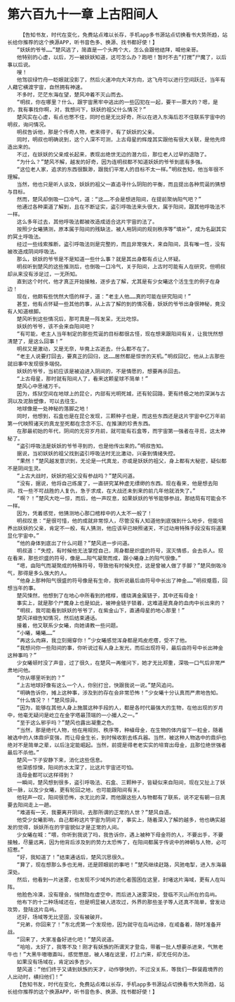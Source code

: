 # 第六百九十一章 上古阳间人
        【告知书友，时代在变化，免费站点难以长存，手机app多书源站点切换看书大势所趋，站长给你推荐的这个换源APP，听书音色多、换源、找书都好使！】
       “妖妖的爷爷……”楚风逃了，简直是一个头两个大，怎么会跟他结拜，喊他亲哥。
       他特别的心虚，以后，万一被妖妖知道，这可怎么办？跑吧！暂时不去“打搅”尸魔了，以后事以后说。
       嗖！
       他驾驭绿竹舟一眨眼就没影了，然后火速冲向大洋方向，这飞舟可以进行空间跃迁，当年有人藉它横渡宇宙，自然拥有神速。
       不多时，茫茫东海在望，楚风冲着不灭山而去。
       “明叔，你在哪里？什么，跟宇宙黑牢中逃出的一些囚犯在一起，要干一票大的？嗯，是的，我有事找你啊，对，我想问下，妖妖的祖父什么情况？”
       楚风实在心虚，有点也憋不住，同时也是无比好奇，所以在进入东海后忍不住联系宇宙中的明叔，询问情况。
       明叔告诉他，那是个传奇人物，老来得子，有了妖妖的父亲。
       同时，明叔也明确说到，这个人深不可测，上古母星的辉煌其实跟他有很大关联，是他先缔造出来的。
       不过，在妖妖的父亲成长起来，表现出绝世无边的潜力后，那位老人过早的退隐了。
       “为什么？”楚风不解，越发的好奇，因为连明叔都不知道妖妖的爷爷到底有多强。
       “这位老人家，追求的东西很飘渺，跟我们平常人的目标不太一样。”明叔告知，他当年很不理解。
       当然，他也只是听人谈及，妖妖的祖父一直追寻什么阴阳的平衡，而且提出各种荒诞的猜想与目标。
       然而，楚风却倒吸一口冷气，道：“这……不会是想进阳间，在提前聚纳阳气吧？”
       他通过各种渠道了解到，且在不断证实，盗引呼吸法来头很大，属于阳间，跟其他呼吸法不一样。
       这么多年过去，其他呼吸法都被改造成适合这片宇宙的法了。
       按照少女曦猜测，原本属于阳间的残缺法，被人用阴间的规则秩序等“填补”，成为名副其实的冥土呼吸法。
       经过一些线索推断，盗引呼吸法则是完整的，而且非常强大，来自阳间，具有唯一性，没有被改造成阴间呼吸法。
       那么，妖妖的爷爷是不是知道一些什么事？就是其出身都有点让人怀疑。
       明叔听到楚风的这些推测后，也倒吸一口冷气，关于阳间，上古时可能有人在研究，但明叔却从来没有涉足过，一无所知。
       直到这个时代，他才真正开始接触，逐步去了解，尤其是有少女曦这个活生生的例子在身边！
       现在，他颇有些恍然大悟的样子，道：“老主人他……真的可能在研究阳间！”
       甚至，他有点怀疑一些其他的事，从上古了解的到的情况看，妖妖的爷爷出身很神秘，竟没有人知道根脚。
       楚风听到这些情况后，那可真是一阵发呆，无比吃惊。
       妖妖的爷爷，该不会来自阳间吧？
       “有可能，老主人当年制定的那些荒诞的目标都很古怪，现在想来跟阳间有关，让我恍然想清楚了，是这么回事！”
       明叔又是激动，又是无奈，毕竟上古逝去，什么都不在了。
       “老主人说要打回去，要真正的回归，这……居然都是惊世的天机。”明叔回忆，他从上古那些就旧事中发现很多端倪。
       妖妖的爷爷，当初应该是被迫进入阴间的，不是情愿的，想要再杀回去。
       “上古母星，那时就有阳间人了，看来这颗星球不简单！”
       楚风心中思绪万千。
       因为，炼狱空间在地球上的昆仑，内部有光明死城，还有轮回路，更有终极之地的深渊与古洞以及泥胎塑像，可以去往生。
       地球像是一处神秘的落脚之地！
       同时，他想到，石盒也是在昆仑发现，三颗种子也是，而这些东西还是这片宇宙中亿万年前第一代映照诸天的真龙至死都在念念不忘、在推演的珍贵东西。
       在那最初始的年代，阴间的无穷岁月前，就可能有石盒等，而宇宙第一强者在寻觅，这太神秘了。
       “盗引呼吸法是妖妖的爷爷寻到的，也是他传出来的。”明叔告知。
       据说，当初妖妖的祖父找到盗引呼吸法时无比激动，兴奋到情绪失控。
       “果然！”楚风越发意识到，无论是一代真龙，亦或是妖妖的祖父，身上都有大秘密，疑似都不是阴间生灵。
       “上古大战时，妖妖的祖父没有参战吗？”楚风问道。
       “没有，据说，他将自己练废了，一直研究某种虚无缥缈的东西。现在看来，他是想去阳间，找一些不可战胜的人复仇，急于求成，在大战还未到来的前几年他就消失了。”
       “啊？！”楚风大吃一惊，而后，他一声叹息，如果妖妖的爷爷能够参战，那结局有可能会不一样。
       因为，凭着感觉，他猜测地心那口棺椁中的人太不一般了！
       明叔叹息：“是很可惜，他的成就非常惊人，尽管没有人知道他到底强到什么地步，但能培养出妖妖的父亲，肯定不一般，有人猜测，他应该早已映照诸天，不过动用特殊手段没有将道果显化宇宙中。”
       “他的身体到底出了什么问题？”楚风进一步问道。
       明叔道：“失控，有时候他无法掌控自己，周身都是炽盛的符号，泯灭情感，会去杀人。现在看来，那些炽盛的符号，像是……阳气凝聚而成，跟小曦身上的阳气很像。”
       “嗯，由阳气而凝聚成的特殊符号，导致他有时候失控，这是曾被人做了手脚？”楚风倒吸冷气，那得是多么强大的人。
       “他身上那种阳气很盛的符号像是有生命，我听说最后由符号中长出了神金……”明叔蹙眉，回想当年的事。
       楚风悚然，他想到了在地心中所看到的棺椁，缠绕满金属链子，其中还有母金！
       事实上，就是那个尸魔身上也是如此，被神金链子锁着，这难道是真身的血肉中长出来的？
       “明叔，我可能看到妖妖的爷爷了，在紫金山下，直通母星的地心那里！”
       楚风详细告知情况，然后结束通话。
       接着，他又联系少女曦，向她请教一些问题。
       “小曦，曦曦……”
       “再这么肉麻，我立刻揭穿你！”少女曦感觉浑身都是鸡皮疙瘩，受不了他。
       “我想问你一些阳间的事，你听说过有人身上发光，而后出现符号，最后由符号中长出神金这种事吗？”
       少女曦顿时没了声音，过了很久，在楚风一再催问下，她才无比郑重，深吸一口气后非常严肃地问他。
       “你从哪里听到的？”
       “上古地球好像有这么一个人，你别打岔，快跟我说一说。”楚风追问。
       “明确告诉你，摊上这种事，涉及到的存在会非常恐怖！”少女曦十分认真而严肃地告知。
       “什么情况？！”楚风惊异。
       “因为，能够在其他人身上施展这种手段的人，都是各时代最强大的生物，在他出现的岁月中，他毫无疑问是屹立在金字塔最顶端的一小撮人之一。”
       “至于这么邪乎吗？”楚风也露出凝重之色。
       “当然，那是绝代人物，他在用规则、秩序等，种植母金，在生物的体内留下一粒金，随着被选中的人体鼎炉变强，而让母金生长，到时候收割去练兵器。当然，被这种人物选中的鼎炉也绝对不是简单之辈，以后注定能崛起。当然，前提是得老老实实的培育出母金，且那位绝世强者最后不杀他。”
       楚风一下子安静下来，消化这些信息。
       他深感惊悚，阳间的水太深了，比这片宇宙还可怕。
       连母金都可以这样得到？
       一瞬间，楚风想到很多，盗引呼吸法、石盒、三颗种子，皆疑似来自阳间，现在又扯上了妖妖一脉，以及少女曦，更有轮回之地，也可能跟阳间有关。
       他轻声一叹，阳间很恐怖，水无比的深，而他跟这些人与物都有了联系，说不定有朝一日真要去阳间走上一趟。
       “难道有一天，我要离开阴间，去那所谓的正常的人世？”楚风自语。
       他受少女曦影响，自己都称这片宇宙为阴间了，事实上，随着深入了解的越多，他也确实越发的觉得，妖妖所在的宇宙貌似才是正常的人间。
       少女曦在喊：“喂，你听到我说了吗，我告诉你，遇上被种下母金符的人，不要出手，不要接触，尽量远离，因为他背后涉及到的势力太恐怖了，在阳间都属于传说中的神朝与人物，必可招惹。”
       “好，我知道了！”结束通话后，楚风沉思很久。
       “算了，现在想那么多也无用，还是顾眼前的事吧！”楚风继续赶路，风驰电掣，进入东海最深处。
       然后，他看到一片迷雾，也发现不少域外的进化者围困在这里，封堵这片海域，更有人在叫阵。
       他脸色冷漠，没有理会，悄然隐在虚空中，而后进入迷雾深处，登临不灭山所在的岛屿。
       他布下的十二种场域还在，但是明显被人进攻过，外界的那些圣子等人还真不简单，曾发动攻势，登陆这片岛屿。
       还好，场域等无比坚固，没有被破开。
       “兄弟，你回来了！”东北虎第一个发现他，因为就守在岛屿边缘，在戒备着，随时准备开战。
       “回来了，大家准备好进化吧！”楚风说道。
       “哈哈，太好了，我等不及！刚才有妖族的所谓天才登岛，带着一批人想要杀进来，气煞老牛也！”大黑牛嗷嗷直叫，感觉憋屈，被人堵在这里，打上门来，却无任何办法。
       如果没有场域在，肯定凶多吉少。
       楚风道：“他们终于又请到妖族的天才，动作够快的，不过没关系，等我们一群餐霞境界的人出动时，横扫他们！”
       【告知书友，时代在变化，免费站点难以长存，手机app多书源站点切换看书大势所趋，站长给你推荐的这个换源APP，听书音色多、换源、找书都好使！】